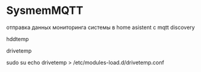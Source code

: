 # SysmemMQTT
отправка данных мониторинга системы в home asistent  c mqtt discovery

hddtemp

drivetemp

  sudo su
  echo drivetemp > /etc/modules-load.d/drivetemp.conf
